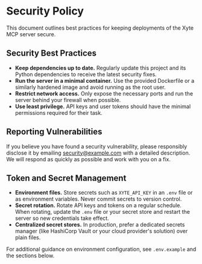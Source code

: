 # Security Policy

This document outlines best practices for keeping deployments of the Xyte MCP server secure.

## Security Best Practices

- **Keep dependencies up to date.** Regularly update this project and its Python dependencies to receive the latest security fixes.
- **Run the server in a minimal container.** Use the provided Dockerfile or a similarly hardened image and avoid running as the root user.
- **Restrict network access.** Only expose the necessary ports and run the server behind your firewall when possible.
- **Use least privilege.** API keys and user tokens should have the minimal permissions required for their task.

## Reporting Vulnerabilities

If you believe you have found a security vulnerability, please responsibly disclose it by emailing <security@example.com> with a detailed description. We will respond as quickly as possible and work with you on a fix.

## Token and Secret Management

- **Environment files.** Store secrets such as `XYTE_API_KEY` in an `.env` file or as environment variables. Never commit secrets to version control.
- **Secret rotation.** Rotate API keys and tokens on a regular schedule. When rotating, update the `.env` file or your secret store and restart the server so new credentials take effect.
- **Centralized secret stores.** In production, prefer a dedicated secrets manager (like HashiCorp Vault or your cloud provider's solution) over plain files.

For additional guidance on environment configuration, see `.env.example` and the sections below.
